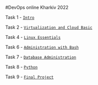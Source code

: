 #DevOps online Kharkiv 2022

Task 1 -
<code>[Intro](https://github.com/whitemag313/DevOps_online_Kharkiv_2022_1/tree/master/m1/task1.1 "link on GitHub")
</code>

Task 2 -
<code>[Virtualization and Cloud Basic](https://github.com/whitemag313/DevOps_online_Kharkiv_2022_1/tree/master/m2/Task2.2 "link on GitHub")
</code>

Task 4 -
<code>[Linux Essentials](https://github.com/whitemag313/DevOps_online_Kharkiv_2022_1/tree/master/m4/Task4.1 "link on GitHub")
</code>

Task 6 -
<code>[Administration with Bash](https://github.com/whitemag313/DevOps_online_Kharkiv_2022_1/tree/master/m6 "link on GitHub")
</code>

Task 7 -
<code>[Database Administration](https://github.com/whitemag313/DevOps_online_Kharkiv_2022_1/tree/master/m7 "link on GitHub")
</code>

Task 8 -
<code>[Python](https://github.com/whitemag313/DevOps_online_Kharkiv_2022_1/tree/master/m8 "link on GitHub")
</code>

Task 9 -
<code>[Final Project](https://github.com/whitemag313/DevOps_online_Kharkiv_2022_1/tree/master/m9_FinaleProject "link on GitHub")
</code>
